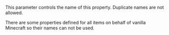 This parameter controls the name of this property. Duplicate names are not allowed.

There are some properties defined for all items on behalf of vanilla Minecraft so their names can not be used.